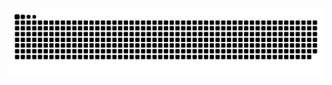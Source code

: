 
<!-- Contribution Snake Gif -->
<picture>
  <source media="(prefers-color-scheme: dark)" srcset="https://raw.githubusercontent.com/TianZhou2718/TianZhou2718/output/github-contribution-grid-snake-dark.svg">
  <source media="(prefers-color-scheme: light)" srcset="https://raw.githubusercontent.com/TianZhou2718/TianZhou2718/output/github-contribution-grid-snake.svg">
  <img alt="github contribution grid snake animation" src="https://raw.githubusercontent.com/TianZhou2718/TianZhou2718/output/github-contribution-grid-snake.svg">
</picture>
